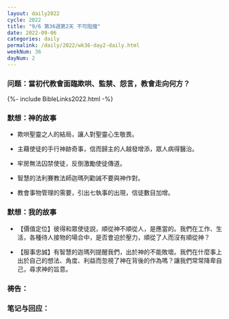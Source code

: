 ```yaml
---
layout: daily2022
cycle: 2022
title: "9/6 第36週第2天 不可阻擋"
date: 2022-09-06
categories: daily
permalink: /daily/2022/wk36-day2-daily.html
weekNum: 36
dayNum: 2
---
```


### 问题：當初代教會面臨欺哄、監禁、怨言，教會走向何方？

{%- include BibleLinks2022.html -%}

### 默想：神的故事 
+ 欺哄聖靈之人的結局，讓人對聖靈心生敬畏。

+ 主藉使徒的手行神跡奇事，信而歸主的人越發增添，眾人病得醫治。

+ 牢房無法囚禁使徒，反倒激勵使徒傳道。

+ 智慧的法利賽教法師迦瑪列勸誡不要與神作對。

+ 教會事物管理的需要，引出七執事的出現，信徒數目加增。

### 默想：我的故事
+ 【價值定位】彼得和眾使徒説，順從神不順從人，是應當的。我們在工作、生活，各種待人接物的場合中，是否會迫於壓力，順從了人而沒有順從神？

+ 【服事忠誠】有智慧的迦瑪列提醒我們，出於神的不能敗壞。我們在什麼事上出於自己的想法、角度、利益而忽視了神在背後的作為嗎？讓我們常常降卑自己，尋求神的旨意。

### 祷告：

### 笔记与回应：
